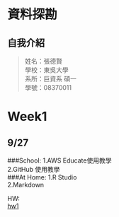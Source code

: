 # 資料探勘
## 自我介紹
> 姓名：張德賢 <br />
> 學校：東吳大學 <br />
> 系所：巨資系 碩一 <br />
> 學號：08370011 <br />

# Week1
## 9/27
###School:
1.AWS Educate使用教學<br />
2.GitHub     使用教學<br />
###At Home:
1.R Studio <br />
2.Markdown <br />

HW: <br />
[hw1](https://08370011.github.io/data-mining/week1/hw1.html)


